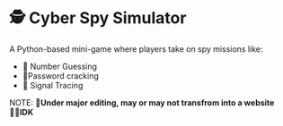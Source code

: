 # 🕵️ Cyber Spy Simulator

A Python-based mini-game where players take on spy missions like:
- 🎯 Number Guessing
- 🔐Password cracking
- 📡 Signal Tracing

NOTE: **🔧Under major editing, may or may not transfrom into a website🧍‍♀️IDK**
